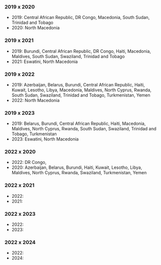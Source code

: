 ### 2019 x 2020
- 2019: Central African Republic, DR Congo, Macedonia, South Sudan, Trinidad and Tobago
- 2020: North Macedonia

### 2019 x 2021
- 2019: Burundi, Central African Republic, DR Congo, Haiti, Macedonia, Maldives, South Sudan, Swaziland, Trinidad and Tobago
- 2021: Eswatini, North Macedonia

### 2019 x 2022
- 2019: Azerbaijan, Belarus, Burundi, Central African Republic, Haiti, Kuwait, Lesotho, Libya, Macedonia, Maldives, 
North Cyprus, Rwanda, South Sudan, Swaziland, Trinidad and Tobago, Turkmenistan, Yemen
- 2022: North Macedonia

### 2019 x 2023
- 2019: Belarus, Burundi, Central African Republic, Haiti, Macedonia, Maldives, North Cyprus, Rwanda, South Sudan, Swaziland, Trinidad and Tobago, Turkmenistan
- 2023: Eswatini, North Macedonia

### 2022 x 2020
- 2022: DR Congo, 
- 2020: Azerbaijan, Belarus, Burundi, Haiti, Kuwait, Lesotho, Libya, Maldives, North Cyprus, Rwanda, Swaziland, Turkmenistan, Yemen

### 2022 x 2021
- 2022: 
- 2021:

### 2022 x 2023
- 2022: 
- 2023:

### 2022 x 2024
- 2022: 
- 2024: